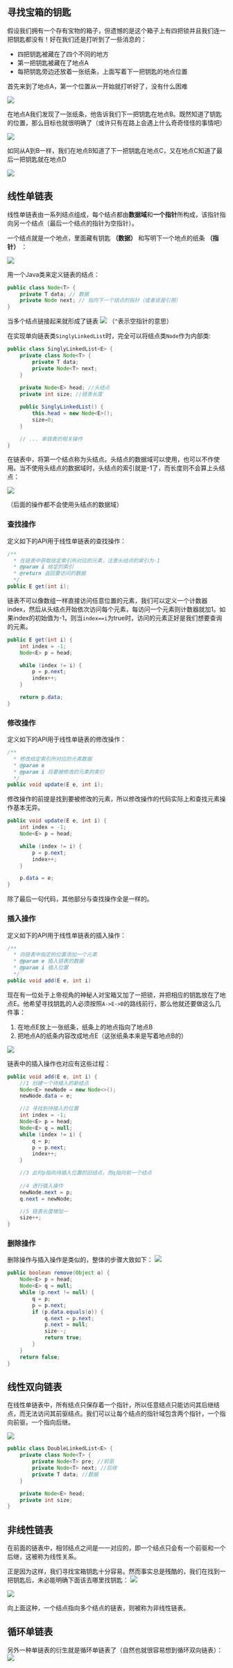 ## 寻找宝箱的钥匙
假设我们拥有一个存有宝物的箱子，但遗憾的是这个箱子上有四把锁并且我们连一把钥匙都没有！好在我们还是打听到了一些消息的：
- 四把钥匙被藏在了四个不同的地方
- 第一把钥匙被藏在了地点A
- 每把钥匙旁边还放着一张纸条，上面写着下一把钥匙的地点位置

首先来到了地点A，第一个位置从一开始就打听好了，没有什么困难

![](./pics/linklistdemo1.png)

在地点A我们发现了一张纸条，他告诉我们下一把钥匙在地点B。既然知道了钥匙的位置，那么目标也就很明确了（或许只有在路上会遇上什么奇奇怪怪的事情吧）

![](./pics/linklistdemo2.png)

如同从A到B一样，我们在地点B知道了下一把钥匙在地点C，又在地点C知道了最后一把钥匙就在地点D

![](./pics/linklistdemo.png)

## 线性单链表
线性单链表由一系列结点组成，每个结点都由**数据域**和**一个指针**所构成，该指针指向另一个结点（最后一个结点的指针为空指针）。

一个结点就是一个地点，里面藏有钥匙 **（数据）** 和写明下一个地点的纸条 **（指针）** ：

![](./pics/linklistnode.png)

用一个Java类来定义链表的结点：
```java
public class Node<T> {
    private T data; // 数据
    private Node next; // 指向下一个结点的指针（或者说是引用）
}
```
当多个结点链接起来就形成了链表
![](./pics/linklist.png)
（`^`表示空指针的意思）

在实现单向链表类`SinglyLinkedList`时，完全可以将结点类`Node`作为内部类:
```java
public class SinglyLinkedList<E> {
    private class Node<T> {
        private T data;
        private Node<T> next;
    }
    
    private Node<E> head; //头结点
    private int size; //链表长度

    public SinglyLinkedList() {
        this.head = new Node<E>();
        size=0;
    }

    // ... 单链表的相关操作
}
```
在链表中，将第一个结点称为头结点。头结点的数据域可以使用，也可以不作使用。当不使用头结点的数据域时，头结点的索引就是-1了，而长度则不会算上头结点：

![](./pics/linklist2.png)

（后面的操作都不会使用头结点的数据域）

### 查找操作
定义如下的API用于线性单链表的查找操作：
```java
/**
  * 在链表中获取给定索引所对应的元素，注意头结点的索引为-1
  * @param i 给定的索引
  * @return 返回要访问的数据
  */
public E get(int i);
```
链表不可以像数组一样直接访问任意位置的元素，我们可以定义一个计数器index，然后从头结点开始依次访问每个元素，每访问一个元素则计数器就加1。如果index的初始值为-1，则当`index==i`为true时，访问的元素正好是我们想要查询的元素。

```java
public E get(int i) {
    int index = -1;
    Node<E> p = head;

    while (index != i) {
        p = p.next;
        index++;
    }

    return p.data;
}
```

### 修改操作
定义如下的API用于线性单链表的修改操作：
```java
/**
  * 修改给定索引所对应的元素数据
  * @param e
  * @param i 将要被修改的元素的索引
  */
public void update(E e, int i);
```
修改操作的前提是找到要被修改的元素，所以修改操作的代码实际上和查找元素操作基本无异。

```java
public void update(E e, int i) {
    int index = -1;
    Node<E> p = head;

    while (index != i) {
        p = p.next;
        index++;
    }

    p.data = e;
}
```
除了最后一句代码，其他部分与查找操作全是一样的。

### 插入操作
定义如下的API用于线性单链表的插入操作：
```java
/**
  * 向链表中指定的位置添加一个元素
  * @param e 插入链表的数据
  * @param i 插入位置
  */
public void add(E e, int i)
```
现在有一位处于上帝视角的神秘人对宝箱又加了一把锁，并把相应的钥匙放在了地点E。他希望寻找钥匙的人必须按照`A->E->B`的路线前行，那么他就还要做这么几件事：

1. 在地点E放上一张纸条，纸条上的地点指向了地点B
2. 把地点A的纸条内容改成地点E（这张纸条本来是写着地点B的）

![](./pics/insert.png)

链表中的插入操作也对应有这些过程：
```java
public void add(E e, int i) {
    //1 创建一个待插入的新结点
    Node<E> newNode = new Node<>();
    newNode.data = e;

    //2 寻找到待插入的位置
    int index = -1;
    Node<E> p = head;
    Node<E> q = null; 
    while (index != i) {
        q = p;
        p = p.next;
        index++;
    }

    //3 此时p指向待插入位置的旧结点，而q指向前一个结点
    
    //4 进行插入操作
    newNode.next = p;
    q.next = newNode;

    //5 链表长度增加一
    size++;
}
```
### 删除操作
删除操作与插入操作是类似的，整体的步骤大致如下：
![](./pics/delete.png)

```java
public boolean remove(Object o) {
    Node<E> p = head;
    Node<E> q = null;
    while (p.next != null) {
        q = p;
        p = p.next;
        if (p.data.equals(o)) {
            q.next = p.next;
            p.next = null;
            size--;
            return true;
        }
    }
    return false;
}
```

## 线性双向链表
在线性单链表中，所有结点只保存着一个指针，所以任意结点只能访问其后继结点，而无法访问其前驱结点。我们可以让每个结点的指针域包含两个指针，一个指向前驱，一个指向后继。

![](./pics/doublelinkedlist.png)

```java
public class DoubleLinkedList<E> {
    private class Node<T> {
        private Node<T> pre; //前驱
        private Node<T> next; //后继
        private T data; //数据
    }

    private Node<E> head;
    private int size;
}
```

## 非线性链表
在前面的链表中，相邻结点之间是一一对应的，即一个结点只会有一个前驱和一个后继，这被称为线性关系。

正是因为这样，我们寻找宝箱钥匙十分容易。然而事实总是残酷的，我们在找到一把钥匙后，未必能明确下面该去哪里找钥匙：
![](./pics/tree.png)

![](./pics/graph.png)

向上面这种，一个结点指向多个结点的链表，则被称为非线性链表。

## 循环单链表
另外一种单链表的衍生就是循环单链表了（自然也就很容易想到循环双向链表）：
![](./pics/cycle.png)